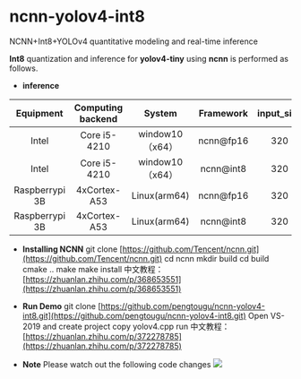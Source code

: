 # ncnn-yolov4-int8
NCNN+Int8+YOLOv4 quantitative modeling and real-time inference

**Int8** quantization and inference for **yolov4-tiny** using **ncnn** is performed as follows.

 - **inference**

Equipment | Computing backend | System | Framework | input_size| Run time
 :-----:|:-----:|:-----:|:----------:|:----:|:----:|
Intel | Core i5-4210 | window10（x64） | ncnn@fp16  | 320| 127ms
Intel | Core i5-4210 | window10（x64） | ncnn@int8 | 320| 57ms
Raspberrypi 3B| 4xCortex-A53 | Linux(arm64) | ncnn@fp16 | 320| 313ms
Raspberrypi 3B| 4xCortex-A53 | Linux(arm64) | ncnn@int8 | 320| 176ms

 - **Installing NCNN**
    git clone  [https://github.com/Tencent/ncnn.git](https://github.com/Tencent/ncnn.git)
    cd ncnn
    mkdir build
    cd build
    cmake ..
    make
    make install
中文教程：[https://zhuanlan.zhihu.com/p/368653551](https://zhuanlan.zhihu.com/p/368653551)

 - **Run Demo**
    git clone  [https://github.com/pengtougu/ncnn-yolov4-int8.git](https://github.com/pengtougu/ncnn-yolov4-int8.git)
      Open VS-2019 and create project
      copy yolov4.cpp
      run
 中文教程：[https://zhuanlan.zhihu.com/p/372278785](https://zhuanlan.zhihu.com/p/372278785)
 - **Note**
 Please watch out the following code changes
 ![](https://pic3.zhimg.com/80/v2-b989f8bf5e0a01a30723f18d8b84ff5e_720w.jpg)
 
